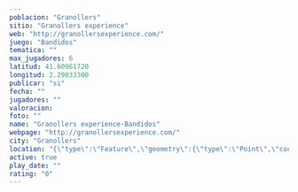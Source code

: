 ```yaml
---
poblacion: "Granollers"
sitio: "Granollers experience"
web: "http://granollersexperience.com/"
juego: "Bandidos"
tematica: ""
max_jugadores: 6
latitud: 41.60961720
longitud: 2.29033300
publicar: "si"
fecha: ""
jugadores: ""
valoracion: 
foto: ""
name: "Granollers experience-Bandidos"
webpage: "http://granollersexperience.com/"
city: "Granollers"
location: "{\"type\":\"Feature\",\"geometry\":{\"type\":\"Point\",\"coordinates\":[41.6096172,2.290333]}}"
active: true
play_date: ""
rating: "0"
---
```

